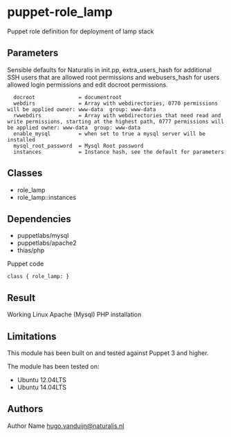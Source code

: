puppet-role_lamp
===================

Puppet role definition for deployment of lamp stack

Parameters
-------------
Sensible defaults for Naturalis in init.pp, extra_users_hash for additional SSH users that are allowed root permissions and webusers_hash for users allowed login permissions and edit docroot permissions.  

```
  docroot              = documentroot
  webdirs              = Array with webdirectories, 0770 permissions will be applied owner: www-data  group: www-data
  rwwebdirs            = Array with webdirectories that need read and write permissions, starting at the highest path, 0777 permissions will be applied owner: www-data  group: www-data
  enable_mysql         = when set to true a mysql server will be installed
  mysql_root_password  = Mysql Root password
  instances            = Instance hash, see the default for parameters
```


Classes
-------------
- role_lamp
- role_lamp::instances


Dependencies
-------------
- puppetlabs/mysql
- puppetlabs/apache2
- thias/php


Puppet code
```
class { role_lamp: }
```
Result
-------------
Working Linux Apache (Mysql) PHP installation


Limitations
-------------
This module has been built on and tested against Puppet 3 and higher.


The module has been tested on:
- Ubuntu 12.04LTS
- Ubuntu 14.04LTS

Authors
-------------
Author Name <hugo.vanduijn@naturalis.nl>

